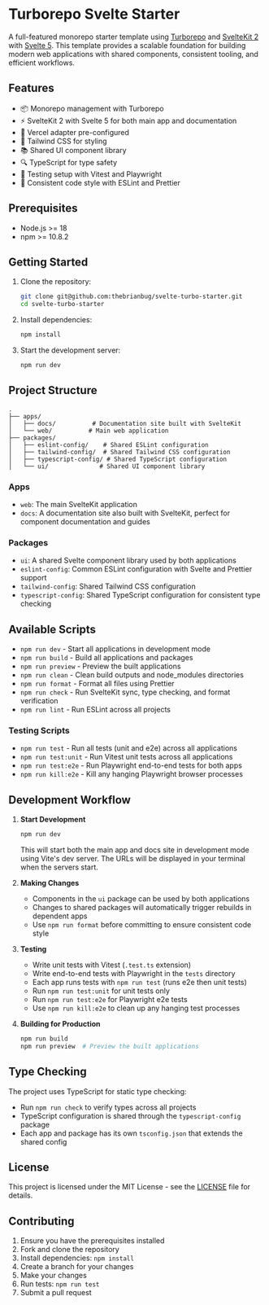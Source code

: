 # Turborepo Svelte Starter

A full-featured monorepo starter template using [Turborepo](https://turbo.build/) and [SvelteKit 2](https://kit.svelte.dev/) with [Svelte 5](https://svelte.dev/blog/svelte-5-preview). This template provides a scalable foundation for building modern web applications with shared components, consistent tooling, and efficient workflows.

## Features

- 📦 Monorepo management with Turborepo
- ⚡ SvelteKit 2 with Svelte 5 for both main app and documentation
- 🚀 Vercel adapter pre-configured
- 🎨 Tailwind CSS for styling
- 📚 Shared UI component library
- 🔍 TypeScript for type safety
- 🧪 Testing setup with Vitest and Playwright
- 📝 Consistent code style with ESLint and Prettier

## Prerequisites

- Node.js >= 18
- npm >= 10.8.2

## Getting Started

1. Clone the repository:
   ```sh
   git clone git@github.com:thebrianbug/svelte-turbo-starter.git
   cd svelte-turbo-starter
   ```

2. Install dependencies:
   ```sh
   npm install
   ```

3. Start the development server:
   ```sh
   npm run dev
   ```

## Project Structure

```
.
├── apps/
│   ├── docs/          # Documentation site built with SvelteKit
│   └── web/          # Main web application
├── packages/
│   ├── eslint-config/    # Shared ESLint configuration
│   ├── tailwind-config/  # Shared Tailwind CSS configuration
│   ├── typescript-config/ # Shared TypeScript configuration
│   └── ui/              # Shared UI component library
```

### Apps

- `web`: The main SvelteKit application
- `docs`: A documentation site also built with SvelteKit, perfect for component documentation and guides

### Packages

- `ui`: A shared Svelte component library used by both applications
- `eslint-config`: Common ESLint configuration with Svelte and Prettier support
- `tailwind-config`: Shared Tailwind CSS configuration
- `typescript-config`: Shared TypeScript configuration for consistent type checking

## Available Scripts

- `npm run dev` - Start all applications in development mode
- `npm run build` - Build all applications and packages
- `npm run preview` - Preview the built applications
- `npm run clean` - Clean build outputs and node_modules directories
- `npm run format` - Format all files using Prettier
- `npm run check` - Run SvelteKit sync, type checking, and format verification
- `npm run lint` - Run ESLint across all projects

### Testing Scripts

- `npm run test` - Run all tests (unit and e2e) across all applications
- `npm run test:unit` - Run Vitest unit tests across all applications
- `npm run test:e2e` - Run Playwright end-to-end tests for both apps
- `npm run kill:e2e` - Kill any hanging Playwright browser processes

## Development Workflow

1. **Start Development**
   ```sh
   npm run dev
   ```
   This will start both the main app and docs site in development mode using Vite's dev server. The URLs will be displayed in your terminal when the servers start.

2. **Making Changes**
   - Components in the `ui` package can be used by both applications
   - Changes to shared packages will automatically trigger rebuilds in dependent apps
   - Use `npm run format` before committing to ensure consistent code style

3. **Testing**
   - Write unit tests with Vitest (`.test.ts` extension)
   - Write end-to-end tests with Playwright in the `tests` directory
   - Each app runs tests with `npm run test` (runs e2e then unit tests)
   - Run `npm run test:unit` for unit tests only
   - Run `npm run test:e2e` for Playwright e2e tests
   - Use `npm run kill:e2e` to clean up any hanging test processes

4. **Building for Production**
   ```sh
   npm run build
   npm run preview  # Preview the built applications
   ```

## Type Checking

The project uses TypeScript for static type checking:

- Run `npm run check` to verify types across all projects
- TypeScript configuration is shared through the `typescript-config` package
- Each app and package has its own `tsconfig.json` that extends the shared config

## License

This project is licensed under the MIT License - see the [LICENSE](LICENSE) file for details.

## Contributing

1. Ensure you have the prerequisites installed
2. Fork and clone the repository
3. Install dependencies: `npm install`
4. Create a branch for your changes
5. Make your changes
6. Run tests: `npm run test`
7. Submit a pull request
